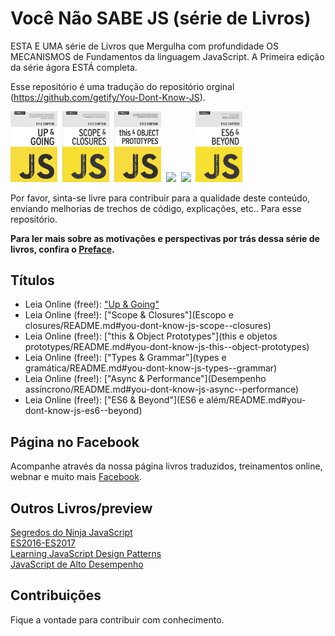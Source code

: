 # Você Não SABE JS (série de Livros)

ESTA E UMA série de Livros que Mergulha com profundidade OS MECANISMOS de Fundamentos da linguagem JavaScript. A Primeira edição da série ágora ESTÁ completa.

Esse repositório é uma tradução do repositório orginal (https://github.com/getify/You-Dont-Know-JS).

<a href="começando/README.md#you-dont-know-js-up--going"><img src="começando/cover.jpg" width="75"></a>&nbsp;
<a href="Escopo e closures/README.md#you-dont-know-js-scope--closures"><img src="Escopo e closures/cover.jpg" width="75"></a>&nbsp;
<a href="this e objetos prototypes/README.md#you-dont-know-js-this--object-prototypes"><img src="this e objetos prototypes/cover.jpg" width="75"></a>&nbsp;
<a href="types e gramática/README.md#you-dont-know-js-types--grammar"><img src="types e gramática/cover.jpg" width="75"></a>&nbsp;
<a href="Desempenho assíncrono/README.md#you-dont-know-js-async--performance"><img src="Desempenho assíncrono/cover.jpg" width="75"></a>&nbsp;
<a href="ES6 e além/README.md#you-dont-know-js-es6--beyond"><img src="ES6 e além/cover.jpg" width="75"></a>

Por favor, sinta-se livre para contribuir para a qualidade deste conteúdo, enviando melhorias de trechos de código, explicações, etc.. Para esse repositório.

**Para ler mais sobre as motivações e perspectivas por trás dessa série de livros, confira o [Preface](preface.md).**

## Títulos

* Leia Online (free!): ["Up & Going"](começando/README.md#you-dont-know-js-up--going)
* Leia Online (free!): ["Scope & Closures"](Escopo e closures/README.md#you-dont-know-js-scope--closures)
* Leia Online (free!): ["this & Object Prototypes"](this e objetos prototypes/README.md#you-dont-know-js-this--object-prototypes)
* Leia Online (free!): ["Types & Grammar"](types e gramática/README.md#you-dont-know-js-types--grammar)
* Leia Online (free!): ["Async & Performance"](Desempenho assíncrono/README.md#you-dont-know-js-async--performance)
* Leia Online (free!): ["ES6 & Beyond"](ES6 e além/README.md#you-dont-know-js-es6--beyond)


## Página no Facebook

Acompanhe através da nossa página livros traduzidos, treinamentos online, webnar e muito mais [Facebook](https://www.facebook.com/glauber.funez).

## Outros Livros/preview
<a href="https://books.google.com.br/books?id=S9NhDQAAQBAJ&printsec=frontcover&dq=Segredos+do+Ninja+JavaScript&hl=pt-BR&sa=X&redir_esc=y#v=onepage&q=Segredos%20do%20Ninja%20JavaScript&f=false">Segredos do Ninja JavaScript</a><br/>
<a href="http://exploringjs.com/es2016-es2017/">ES2016-ES2017</a><br/>
<a href="https://addyosmani.com/resources/essentialjsdesignpatterns/book/#modulepatternjavascript">Learning JavaScript Design Patterns</a><br/>
<a href="https://books.google.com.br/books?id=4B5WDQAAQBAJ&pg=PA20&lpg=PA20&dq=download+JavaScript+de+alto+desempenho&source=bl&ots=0KQqcDLZrO&sig=gYqv8DSryCEzalmw5SrOdMSdzWA&hl=pt-BR&sa=X&ved=0ahUKEwjQwp38we7QAhWDf5AKHSqqCa0Q6AEITDAI#v=onepage&q&f=true">JavaScript de Alto Desempenho</a><br/>

## Contribuições
Fique a vontade para contribuir com conhecimento.

